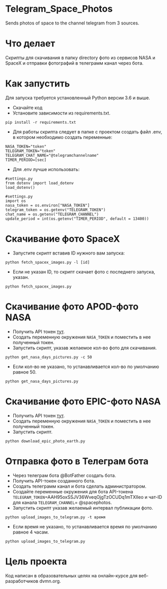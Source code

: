 # Telegram_Space_Photos
Sends photos of space to the channel telegram from 3 sources.

# Что делает
Cкрипты для скачивания в папку directory фото из сервисов NASA и SpaceX и отправки фотографий в телеграмм канал через бота.

# Как запустить
Для запуска требуется установленный Python версии 3.6 и выше.

- Скачайте код
- Установите зависимости из requirements.txt.
```
pip install -r requirements.txt
```
- Для работы скрипта следует в папке с проектом создать файл .env, в котором необходимо создать переменные:

```
NASA_TOKEN="token"
TELEGRAM_TOKEN="token"
TELEGRAM_CHAT_NAME="@telegramchannelname"
TIMER_PERIOD=[sec]
```

- Для .env лучше использовать:

```
#settings.py
from dotenv import load_dotenv
load_dotenv()
```
```
#settings.py
import os
nasa_token = os.environ["NASA_TOKEN"]
telegram_token = os.getenv("TELEGRAM_TOKEN")
chat_name = os.getenv("TELEGRAM_CHANNEL")
update_period = int(os.getenv("TIMER_PERIOD", default = 13400))
```

# Скачивание фото SpaceX

- Запустите скрипт вставив ID нужного вам запуска:
```
python fetch_spacex_images.py -l [id]
```
- Если не указан ID, то скрипт скачает фото с последнего запуска, указан.
```
python fetch_spacex_images.py
```

# Скачивание фото APOD-фото NASA

- Получить API токен <a href="https://api.nasa.gov/#signUp%D1%8F" target="_blank">тут</a>.
- Создать переменную окружения `NASA_TOKEN` и поместить в нее полученный токен.
- Запустить скрипт, указав желаемое кол-во фото для скачивания.

```
python get_nasa_days_pictures.py -c 50
```

- Если кол-во не указано, то устанавливается кол-во по умолчанию равное 50.

```
python get_nasa_days_pictures.py
```

# Скачивание фото EPIC-фото NASA

- Получить API токен <a href="https://api.nasa.gov/#signUp%D1%8F" target="_blank">тут</a>.
- Создать переменную окружения `NASA_TOKEN` и поместить в нее полученный токен.
- Запустить скрипт.

```
python download_epic_photo_earth.py
```


# Отправка фото в Телеграм бота
- Через телеграм бота @BotFather создать бота.
- Получить API-токен созданного бота.
- Создать телеграмм канал и бота сделать администратором.
- Создайте переменные окружения для бота API-токена `TELEGRAM_TOKEN`=AAH95oxSSJV36WveqOjgTzOCUDq1mTXIIeo
и чат-ID для канала `TELEGRAM_CHANNEL`= @spacephotos.
- Запустить скрипт указав желаемый интервал публикации фото.

```
python upload_images_to_telegram.py -t время
```
- Если время не указано, то устанавливается время по умолчанию равное 4 часам.

```
python upload_images_to_telegram.py
```

# Цель проекта

Код написан в образовательных целях на онлайн-курсе для веб-разработчиков dvmn.org.

